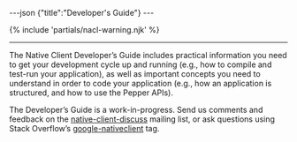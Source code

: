 ---json {"title":"Developer's Guide"} ---

{% include 'partials/nacl-warning.njk' %}

------------------------------------------------------------------------

The Native Client Developer’s Guide includes practical information you need to get your development cycle up and running (e.g., how to compile and test-run your application), as well as important concepts you need to understand in order to code your application (e.g., how an application is structured, and how to use the Pepper APIs).

The Developer’s Guide is a work-in-progress. Send us comments and feedback on the <a href="https://groups.google.com/forum/#!forum/native-client-discuss" class="reference external">native-client-discuss</a> mailing list, or ask questions using Stack Overflow’s <a href="https://stackoverflow.com/questions/tagged/google-nativeclient" class="reference external">google-nativeclient</a> tag.
